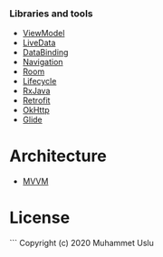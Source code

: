 ### Libraries and tools

-   [ViewModel](https://developer.android.com/topic/libraries/architecture/viewmodel)
-   [LiveData](https://developer.android.com/topic/libraries/architecture/livedata)
-   [DataBinding](https://developer.android.com/topic/libraries/data-binding/)
-   [Navigation](https://developer.android.com/guide/navigation/)
-   [Room](https://developer.android.com/training/data-storage/room)
-   [Lifecycle](https://developer.android.com/topic/libraries/architecture/lifecycle)
-   [RxJava](https://github.com/ReactiveX/RxJava)
-   [Retrofit](https://square.github.io/retrofit/)
-   [OkHttp](https://square.github.io/okhttp/)
-   [Glide](https://github.com/bumptech/glide)

Architecture
============

-   [MVVM](https://developer.android.com/jetpack/docs/guide)

License
=======

\`\`\` Copyright (c) 2020 Muhammet Uslu
